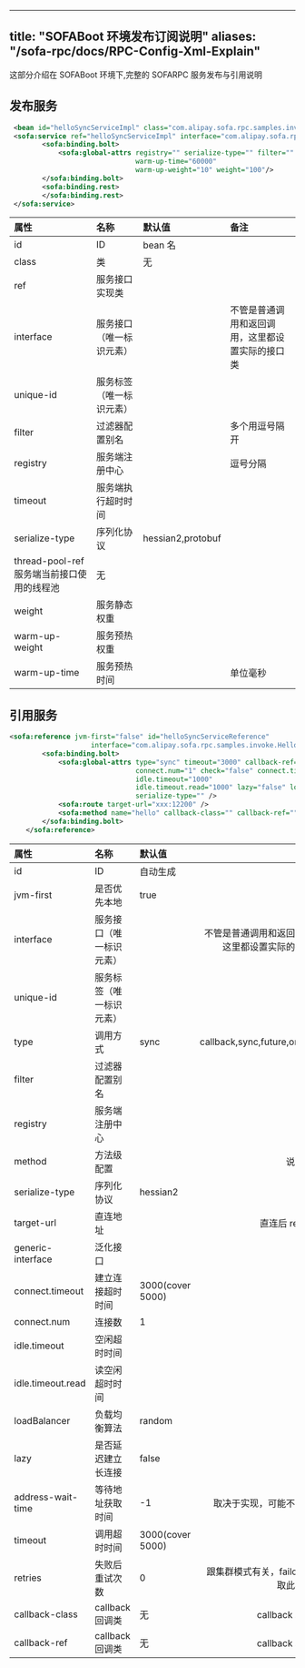 
---

title: "SOFABoot 环境发布订阅说明"
aliases: "/sofa-rpc/docs/RPC-Config-Xml-Explain"
---

这部分介绍在 SOFABoot 环境下,完整的 SOFARPC 服务发布与引用说明

## 发布服务

```xml
 <bean id="helloSyncServiceImpl" class="com.alipay.sofa.rpc.samples.invoke.HelloSyncServiceImpl"/>
 <sofa:service ref="helloSyncServiceImpl" interface="com.alipay.sofa.rpc.samples.invoke.HelloSyncService" unique-id="">
        <sofa:binding.bolt>
            <sofa:global-attrs registry="" serialize-type="" filter="" timeout="3000" thread-pool-ref=""
                               warm-up-time="60000"
                               warm-up-weight="10" weight="100"/>
        </sofa:binding.bolt>
        <sofa:binding.rest>
        </sofa:binding.rest>
 </sofa:service>
```

| 属性           | 名称                    | 默认值              | 备注                                                                       |
|:--------------|:-----------------------|:-------------------|:---------------------------------------------------------------------------|
| id            | ID                     | bean 名              |                                                                            |
| class         |  类                    |               无    |                                 |
| ref           | 服务接口实现类           |                    |                                                                            |
| interface     | 服务接口（唯一标识元素）  |                     | 不管是普通调用和返回调用，这里都设置实际的接口类                                 |
| unique-id     | 服务标签（唯一标识元素）  |                     |                                                                            |
| filter        | 过滤器配置别名           |                    | 多个用逗号隔开                                                               |
| registry      | 服务端注册中心           |                    |  逗号分隔                                                                       |
| timeout       | 服务端执行超时时间        |                    |                                                                            |
| serialize-type| 序列化协议              | hessian2,protobuf   |                                                                            |                                                                          |
| thread-pool-ref 服务端当前接口使用的线程池 | 无                 |                    |                                                                            |
| weight        | 服务静态权重             |                    |                                                                            |
| warm-up-weight| 服务预热权重             |                    |                                                                            |
| warm-up-time  | 服务预热时间             |                    |    单位毫秒                                                                        |

## 引用服务

```xml
<sofa:reference jvm-first="false" id="helloSyncServiceReference"
                    interface="com.alipay.sofa.rpc.samples.invoke.HelloSyncService" unique-id="">
        <sofa:binding.bolt>
            <sofa:global-attrs type="sync" timeout="3000" callback-ref="" callback-class="" address-wait-time="1000"
                               connect.num="1" check="false" connect.timeout="1000" filter="" generic-interface=""
                               idle.timeout="1000"
                               idle.timeout.read="1000" lazy="false" loadBalancer="" registry="" retries="1"
                               serialize-type="" />
            <sofa:route target-url="xxx:12200" />
            <sofa:method name="hello" callback-class="" callback-ref="" timeout="3000" type="sync"/>
        </sofa:binding.bolt>
    </sofa:reference>
```

| 属性 | 名称 | 默认值 | 备注 |
|:---|:-----|:---|-----:|
| id | ID | 自动生成 |  |
| jvm-first | 是否优先本地 | true |  |
| interface   | 服务接口（唯一标识元素）  |                    | 不管是普通调用和返回调用，这里都设置实际的接口类                                 |
| unique-id      | 服务标签（唯一标识元素）  |                    |                                                                            |
| type |  调用方式 |  sync |  callback,sync,future,oneway |
| filter | 过滤器配置别名 |  | List |
| registry | 服务端注册中心 |  | List |
| method | 方法级配置 |  | 说明同上 |
| serialize-type | 序列化协议 | hessian2 |  |
| target-url | 直连地址 |  | 直连后 register |
| generic-interface | 泛化接口 |  |  |
| connect.timeout | 建立连接超时时间 | 3000(cover 5000) |  |
| connect.num | 连接数 | 1 |  |
| idle.timeout | 空闲超时时间 |  |  |
| idle.timeout.read | 读空闲超时时间 |  |  |
| loadBalancer | 负载均衡算法 | random |  |
| lazy | 是否延迟建立长连接 | false |  |
| address-wait-time | 等待地址获取时间 | -1 | 取决于实现，可能不生效。 |
| timeout | 调用超时时间 | 3000(cover 5000) |  |
| retries | 失败后重试次数 | 0 | 跟集群模式有关，failover 读取此参数。 |
| callback-class | callback 回调类 | 无 |  callback 才可用 |
| callback-ref | callback 回调类 | 无 |  callback 才可用 |
